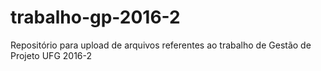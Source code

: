 # trabalho-gp-2016-2
Repositório para upload de arquivos referentes ao trabalho de Gestão de Projeto UFG 2016-2
